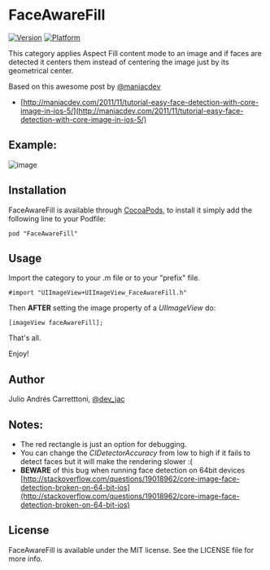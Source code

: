 # FaceAwareFill

[![Version](http://cocoapod-badges.herokuapp.com/v/FaceAwareFill/badge.png)](http://cocoadocs.org/docsets/FaceAwareFill)
[![Platform](http://cocoapod-badges.herokuapp.com/p/FaceAwareFill/badge.png)](http://cocoadocs.org/docsets/FaceAwareFill)

This category applies Aspect Fill content mode to an image and if faces are detected it centers them instead of centering the image just by its geometrical center. 
 
Based on this awesome post by [@maniacdev](https://twitter.com/maniacdev)

 * [http://maniacdev.com/2011/11/tutorial-easy-face-detection-with-core-image-in-ios-5/](http://maniacdev.com/2011/11/tutorial-easy-face-detection-with-core-image-in-ios-5/)


Example:
--------

![image](https://raw2.github.com/Julioacarrettoni/UIImageView_FaceAwareFill/master/EXAMPLE.png)

Installation
--------

FaceAwareFill is available through [CocoaPods](http://cocoapods.org), to install
it simply add the following line to your Podfile:

    pod "FaceAwareFill"

Usage
--------
Import the category to your .m file or to your "prefix" file.

    #import "UIImageView+UIImageView_FaceAwareFill.h"

Then **AFTER** setting the image property of a *UIImageView* do:

    [imageView faceAwareFill];

That's all.

Enjoy!


Author
--------

Julio Andrés Carretttoni, [@dev_jac](https://twitter.com/dev_jac)

Notes:
------
* The red rectangle is just an option for debugging.
* You can change the *CIDetectorAccuracy* from low to high if it fails to detect faces but it will make the rendering slower :(
* **BEWARE** of this bug when running face detection on 64bit devices [http://stackoverflow.com/questions/19018962/core-image-face-detection-broken-on-64-bit-ios](http://stackoverflow.com/questions/19018962/core-image-face-detection-broken-on-64-bit-ios)

## License

FaceAwareFill is available under the MIT license. See the LICENSE file for more info.

